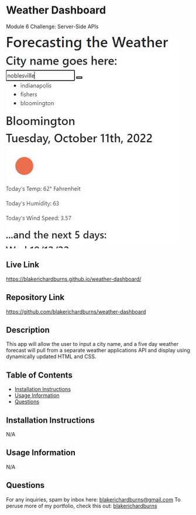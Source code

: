 # Weather Dashboard
Module 6 Challenge: Server-Side APIs

![Alt text](./assets/screenshot.JPG "Screenshot")

## Live Link
https://blakerichardburns.github.io/weather-dashboard/

## Repository Link
https://github.com/blakerichardburns/weather-dashboard

## Description
This app will allow the user to input a city name, and a five day weather forecast will pull from a separate weather applications API and display using dynamically updated HTML and CSS.

## Table of Contents
  * [Installation Instructions](#installation-instructions)
  * [Usage Information](#usage-information)
  * [Questions](#questions)

  ## Installation Instructions
  N/A

  ## Usage Information
  N/A
  
  ## Questions
  For any inquiries, spam by inbox here: blakerichardburns@gmail.com
  To peruse more of my portfolio, check this out: [blakerichardburns](https://github.com/blakerichardburns)